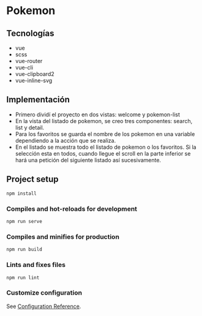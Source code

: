 # Pokemon

## Tecnologías

- vue
- scss
- vue-router
- vue-cli
- vue-clipboard2
- vue-inline-svg


## Implementación

- Primero dividí el proyecto en dos vistas: welcome y pokemon-list
- En la vista del listado de pokemon, se creo tres componentes: search, list y detail.
- Para los favoritos se guarda el nombre de los pokemon en una variable dependiendo a la acción que se realiza.
- En el listado se muestra todo el listado de pokemon o los favoritos. Si la selección esta en todos, cuando llegue el scroll en la parte inferior se hará una petición del siguiente listado así sucesivamente.



## Project setup
```
npm install
```

### Compiles and hot-reloads for development
```
npm run serve
```

### Compiles and minifies for production
```
npm run build
```

### Lints and fixes files
```
npm run lint
```

### Customize configuration
See [Configuration Reference](https://cli.vuejs.org/config/).
